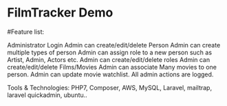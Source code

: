 # FilmTracker Demo


#Feature list:  

Administrator Login
Admin can create/edit/delete Person 
Admin can create multiple types of person
Admin can assign role to a new person such as Artist, Admin, Actors etc. 
Admin can create/edit/delete roles
Admin can create/edit/delete Films/Movies
Admin can associate Many movies to one person. 
Admin can update movie watchlist.
All admin actions are logged.

Tools & Technologies: PHP7, Composer, AWS,  MySQL, Laravel, mailtrap, laravel quickadmin, ubuntu..
